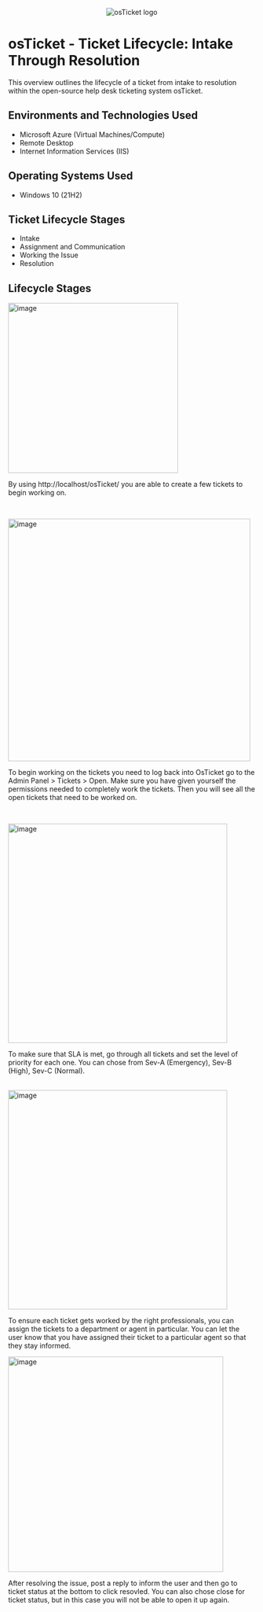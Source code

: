 <p align="center">
<img src="https://i.imgur.com/Clzj7Xs.png" alt="osTicket logo"/>
</p>

<h1>osTicket - Ticket Lifecycle: Intake Through Resolution</h1>
This overview outlines the lifecycle of a ticket from intake to resolution within the open-source help desk ticketing system osTicket.<br />

<h2>Environments and Technologies Used</h2>

- Microsoft Azure (Virtual Machines/Compute)
- Remote Desktop
- Internet Information Services (IIS)

<h2>Operating Systems Used </h2>

- Windows 10</b> (21H2)

<h2>Ticket Lifecycle Stages</h2>

- Intake
- Assignment and Communication
- Working the Issue
- Resolution

<h2>Lifecycle Stages</h2>

<p>
<img width="346" alt="image" src="https://github.com/Jess20A/ticket-lifecycle/assets/142112890/cd9f4405-068e-47b4-a43b-5b0b96d55ae3">

</p>
<p>
By using http://localhost/osTicket/ you are able to create a few tickets to begin working on.
</p>
<br />

<p>
<img width="493" alt="image" src="https://github.com/Jess20A/ticket-lifecycle/assets/142112890/92342c4e-f10e-4a7e-af5a-3c332f1d427b">

</p>
<p>
To begin working on the tickets you need to log back into OsTicket go to the Admin Panel > Tickets > Open. Make sure you have given yourself the permissions needed to completely work the tickets. Then you will see all the open tickets that need to be worked on.
</p>
<br />

<p>
<img width="446" alt="image" src="https://github.com/Jess20A/ticket-lifecycle/assets/142112890/c9fae4a2-5927-44e9-8b65-6338391d9bfa">

</p>
<p>
To make sure that SLA is met, go through all tickets and set the level of priority for each one. You can chose from Sev-A (Emergency), Sev-B (High), Sev-C (Normal). 
</p>
<br />

<img width="446" alt="image" src="https://github.com/Jess20A/ticket-lifecycle/assets/142112890/fca3be79-e7d2-4f43-8293-c07b5cdff1dd">

To ensure each ticket gets worked by the right professionals, you can assign the tickets to a department or agent in particular. You can let the user know that you have assigned their ticket to a particular agent so that they stay informed.


<img width="438" alt="image" src="https://github.com/Jess20A/ticket-lifecycle/assets/142112890/738c3470-93ad-4dae-87f9-23a954a776cf">

After resolving the issue, post a reply to inform the user and then go to ticket status at the bottom to click resovled. You can also chose close for ticket status, but in this case you will not be able to open it up again.



